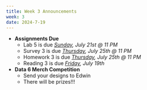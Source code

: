 ```yaml
---
title: Week 3 Announcements
week: 3
date: 2024-7-19
---
```


* **Assignments Due**
    * Lab 5 is due *<u>Sunday</u>, July 21st @ 11 PM*
    * Survey 3 is due *<u>Thursday</u>, July 25th @ 11 PM*
    * Homework 3 is due *<u>Thursday</u>, July 25th @ 11 PM*
    * Reading 3 is due *<u>Friday</u>, July 19th*
* **Data 6 Merch Competition**
    * Send your designs to Edwin
    * There will be prizes!!!